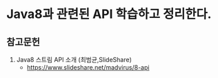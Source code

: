 # Java8과 관련된 API 학습하고 정리한다.


## 참고문헌

1. Java8 스트림 API 소개 (최범균,SlideShare)
    - https://www.slideshare.net/madvirus/8-api
